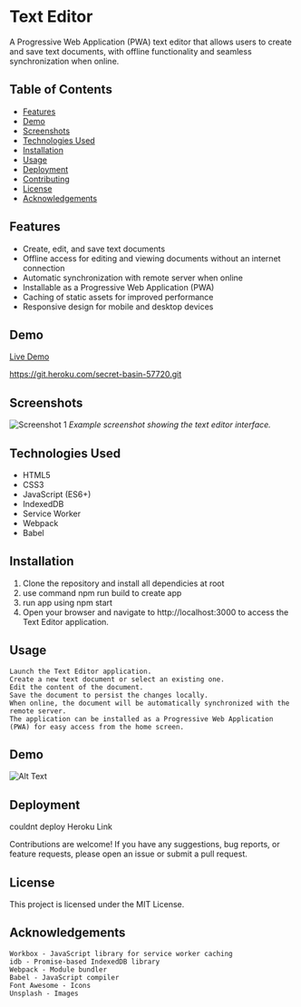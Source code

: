 # Text Editor

A Progressive Web Application (PWA) text editor that allows users to create and save text documents, with offline functionality and seamless synchronization when online.

## Table of Contents

- [Features](#features)
- [Demo](#demo)
- [Screenshots](#screenshots)
- [Technologies Used](#technologies-used)
- [Installation](#installation)
- [Usage](#usage)
- [Deployment](#deployment)
- [Contributing](#contributing)
- [License](#license)
- [Acknowledgements](#acknowledgements)

## Features

- Create, edit, and save text documents
- Offline access for editing and viewing documents without an internet connection
- Automatic synchronization with remote server when online
- Installable as a Progressive Web Application (PWA)
- Caching of static assets for improved performance
- Responsive design for mobile and desktop devices

## Demo

[Live Demo](https://secret-basin-57720-fd9bafa4ddc4.herokuapp.com/)

 https://git.heroku.com/secret-basin-57720.git

## Screenshots

![Screenshot 1](screenshots/screenshot1.png)
_Example screenshot showing the text editor interface._

## Technologies Used

- HTML5
- CSS3
- JavaScript (ES6+)
- IndexedDB
- Service Worker
- Webpack
- Babel

## Installation

1. Clone the repository and install all dependicies at root
2. use command npm run build to create app
3. run app using npm start
4. Open your browser and navigate to http://localhost:3000 to access the Text Editor application.

## Usage

    Launch the Text Editor application.
    Create a new text document or select an existing one.
    Edit the content of the document.
    Save the document to persist the changes locally.
    When online, the document will be automatically synchronized with the remote server.
    The application can be installed as a Progressive Web Application (PWA) for easy access from the home screen.

## Demo 

![Alt Text](./19-SteakHogies.gif)

## Deployment

couldnt deploy Heroku Link

Contributions are welcome! If you have any suggestions, bug reports, or feature requests, please open an issue or submit a pull request.
## License

This project is licensed under the MIT License.
## Acknowledgements

    Workbox - JavaScript library for service worker caching
    idb - Promise-based IndexedDB library
    Webpack - Module bundler
    Babel - JavaScript compiler
    Font Awesome - Icons
    Unsplash - Images
